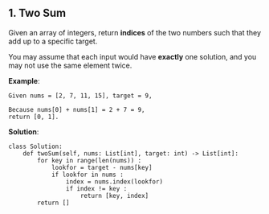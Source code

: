 ## 1. Two Sum

Given an array of integers, return **indices** of the two numbers such that they add up to a specific target.

You may assume that each input would have **exactly** one solution, and you may not use the same element twice.

**Example**:

```
Given nums = [2, 7, 11, 15], target = 9,

Because nums[0] + nums[1] = 2 + 7 = 9,
return [0, 1].
```

**Solution**:

```
class Solution:
    def twoSum(self, nums: List[int], target: int) -> List[int]:
        for key in range(len(nums)) :
            lookfor = target - nums[key]
            if lookfor in nums :
                index = nums.index(lookfor)
                if index != key :
                    return [key, index]
        return []
```

